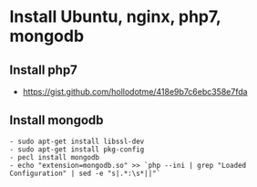 # Install Ubuntu, nginx, php7, mongodb

## Install php7
* https://gist.github.com/hollodotme/418e9b7c6ebc358e7fda

## Install mongodb
````
- sudo apt-get install libssl-dev
- sudo apt-get install pkg-config
- pecl install mongodb
- echo "extension=mongodb.so" >> `php --ini | grep "Loaded Configuration" | sed -e "s|.*:\s*||"`﻿
````